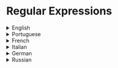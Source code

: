 # Regular Expressions

<details>
  <summary>English</summary>
  
  ### Materials
- [Regular expression](https://en.wikipedia.org/wiki/Regular_expression)
- [Regular-expressions.info](https://www.regular-expressions.info/)
- [Mozilla](https://developer.mozilla.org/en-US/docs/Web/JavaScript/Guide/Regular_Expressions)
- [Regexr](https://regexr.com/)
- [Cheat Sheet](https://medium.com/factory-mind/regex-tutorial-a-simple-cheatsheet-by-examples-649dc1c3f285)
- [RegexBuddy](https://www.regexbuddy.com/regex.html)
- [Javascript.info](https://javascript.info/regular-expressions)
- [Microsoft Quick Reference](https://docs.microsoft.com/en-us/dotnet/standard/base-types/regular-expression-language-quick-reference)
- [Regexone](https://regexone.com/)
- [Python RE](https://docs.python.org/3/library/re.html)
- [Eloquent Javascript](https://eloquentjavascript.net/09_regexp.html)
- [W3Schools](https://www.w3schools.com/jsref/jsref_obj_regexp.asp)
- [Opengroup](https://pubs.opengroup.org/onlinepubs/9699919799/basedefs/V1_chap09.html)
- [RE Overview](https://www.gnu.org/software/sed/manual/html_node/Regular-Expressions.html)
- [Speakingjs](http://speakingjs.com/es5/ch19.html)
- [Fon.hum](http://www.fon.hum.uva.nl/praat/manual/Regular_expressions.html)
- [Zytrax](http://www.zytrax.com/tech/web/regex.htm)
- [Freecodecamp](https://learn.freecodecamp.org/javascript-algorithms-and-data-structures/regular-expressions/)
- [Regex Cheatsheet](https://www.rstudio.com/wp-content/uploads/2016/09/RegExCheatsheet.pdf)
- [Dev MySQL](https://dev.mysql.com/doc/refman/8.0/en/regexp.html)
- [Racket-Lang](https://docs.racket-lang.org/reference/regexp.html)
- [Bash Beginners Guide](http://tldp.org/LDP/Bash-Beginners-Guide/html/sect_04_01.html)
- [Ruby RE](http://rubylearning.com/satishtalim/ruby_regular_expressions.html)
- [Java RE](https://www.tutorialspoint.com/java/java_regular_expressions.htm)
- [Regex101](https://regex101.com/)
- [Ehchua](http://www.ntu.edu.sg/home/ehchua/programming/howto/regexe.html)
- [Emacswiki](https://www.emacswiki.org/emacs/RegularExpression)
- [Ryanstutorials](https://ryanstutorials.net/regular-expressions-tutorial/)
- [Re for Javascript](http://www.visibone.com/regular-expressions/)
- [Chortle](https://chortle.ccsu.edu/FiniteAutomata/Section07/sect07_14.html)
- [Mathworks](https://www.mathworks.com/help/matlab/matlab_prog/regular-expressions.html)
- [Univ. of Oslo](https://www.uio.no/studier/emner/matnat/ifi/INF3331/h14/lectures/16sept/regex.pdf)
- [Algorithms 4th Edition](https://algs4.cs.princeton.edu/lectures/54RegularExpressions.pdf)
- [Jmp](https://www.jmp.com/support/help/14/regular-expressions.shtml)
- [Wikibooks](https://en.wikibooks.org/wiki/Regular_Expressions)
- [RLFA](https://www.cl.cam.ac.uk/teaching/1011/RLFA/LectureNotes.pdf)
- [RE in 55 minutes](https://qntm.org/files/re/re.html)
- [Gnosis.cx](http://gnosis.cx/publish/programming/regular_expressions.html)
- [Glib Regex](https://www.geany.org/manual/gtk/glib/glib-regex-syntax.html)
- [Awesome Regex](https://github.com/aloisdg/awesome-regex)
- [Tutorialspoint](https://www.tutorialspoint.com/automata_theory/regular_expressions.htm)
- [Geeks for Geeks](https://www.geeksforgeeks.org/regular-expressions-regular-grammar-and-regular-languages/)
- [Theory of Computation](https://www.cs.princeton.edu/courses/archive/spr05/cos126/lectures/18.pdf)
- [Theory of Computation - RE](http://www.cs.colorado.edu/~astr3586/courses/csci3434/lec04.pdf)
- [CS Rochester](https://www.cs.rochester.edu/~nelson/courses/csc_173/fa/re.html)
- [RE Presentation](http://www.cse.chalmers.se/~coquand/AUTOMATA/over5.pdf)
- [The Complete Tutorial](https://www.princeton.edu/~mlovett/reference/Regular-Expressions.pdf)
- [Theory of Computation](https://courses.engr.illinois.edu/cs373/fa2010/Lectures/lect06.pdf)
- [Regex Cheat Sheet](https://web.mit.edu/hackl/www/lab/turkshop/slides/regex-cheatsheet.pdf)
- [Regular Expressions Cookbook](https://doc.lagout.org/programmation/Regular%20Expressions/Regular%20Expressions%20Cookbook_%20Detailed%20Solutions%20in%20Eight%20Programming%20Languages%20%282nd%20ed.%29%20%5BGoyvaerts%20%26%20Levithan%202012-09-06%5D.pdf)
- [Grep and Sed Intro](https://cs.nyu.edu/~mohri/unix08/lect4.pdf)
- [Grep Basics](https://opensourceforu.com/2012/06/beginners-guide-gnu-grep-basics/)
- [Grep Examples](https://linuxtechlab.com/learning-grep-command-with-examples/)
- [Grep & RE](https://www.digitalocean.com/community/tutorials/using-grep-regular-expressions-to-search-for-text-patterns-in-linux)
- [Grep, Awk, Sed](https://www-users.york.ac.uk/~mijp1/teaching/2nd_year_Comp_Lab/guides/grep_awk_sed.pdf)
- [Grep Manual](https://www.gnu.org/software/grep/manual/grep.pdf)
- [Automate Theory](https://www7.in.tum.de/~esparza/autoskript.pdf)
- [Regular Expression, Enough to be Dangerous](https://www.youtube.com/watch?v=bgBWp9EIlMM)
- [Regular Expressions - Computerphile](https://www.youtube.com/watch?v=528Jc3q86F8)
- [Using Regular Expressions - Computerphile](https://www.youtube.com/watch?v=6gddK-cOxYc)
</details>

<details>
  <summary>Portuguese</summary>
  
  ### Materials
- [Básico de Expressões Regulares](https://tableless.com.br/o-basico-sobre-expressoes-regulares/)
- [Aurelio Regex](https://aurelio.net/regex/)
- [Iniciando Expressões Regulares](https://www.devmedia.com.br/iniciando-expressoes-regulares/6557)
- [CEFET-MG](https://homepages.dcc.ufmg.br/~rimsa/documents/decom042/lessons/Aula10.pdf)
- [Expressões Regulares Cookbook](https://s3.novatec.com.br/capitulos/capitulo-9788575222799.pdf)
- [Linguagens Regulares](http://www.dcc.fc.up.pt/~rvr/resources/MC/C3.pdf)
- [Introdução Expressões Regulares](http://professor.ufabc.edu.br/~jesus.mena/courses/regex/mini-curso-Expressoes-regulares.pdf)
- [ER e Linguagens](http://wiki.icmc.usp.br/images/1/16/ERLinguagens.pdf)
- [Expresiones Regulares en PHP](https://diego.com.es/expresiones-regulares-en-php)
- [Introducción](http://geneura.ugr.es/~jmerelo/tutoriales/expresiones-regulares/)
- [Ejemplos](https://www.ibm.com/support/knowledgecenter/es/SSJMXE_9.1.0/com.ibm.rational.test.ft.doc/topics/RegExExamples.html)
- [Expresiones Regulares](https://ccc.inaoep.mx/~emorales/Cursos/Automatas/ExpRegulares.pdf)
- [Capítulo 7](http://www.ia.urjc.es/grupo/docencia/automatas_itis/apuntes/capitulo7.pdf)
- [Uso ingenioso de expresiones](http://quantil.co/wp-content/uploads/2017/08/regexadv.pdf)
- [Universidad de Buenos Aires](http://materias.fi.uba.ar/7508/Practica-2013/ClaseU3.pdf)
- [Universidad de la República](https://www.fing.edu.uy/inco/cursos/intropln/pres/2011%2004%20-%20Expresiones%20regulares%20y%20aut%C3%B3matas.pdf)
- [Grep y AWK](http://lml.ls.fi.upm.es/ep/1213/awk.pdf)
</details>

<details>
  <summary>French</summary>
  
  ### Materials
- [OpenClassRooms](https://openclassrooms.com/fr/courses/918836-concevez-votre-site-web-avec-php-et-mysql/916990-les-expressions-regulieres-partie-1-2)
- [les expressions régulières](https://www.lucaswillems.com/fr/articles/25/tutoriel-pour-maitriser-les-expressions-regulieres)
- [Syntaxe](http://blog.paumard.org/cours/java-api/chap03-expression-regulieres-syntaxe.html)
- [Expressions régulières](http://gallium.inria.fr/~maranget/X/421/poly/regexp.html)
- [Tuteur](http://www.info.univ-angers.fr/~gh/tuteurs/tutregexp.php)
- [EduTechWiki](https://edutechwiki.unige.ch/fr/Expression_r%C3%A9guli%C3%A8re)
- [Une Introduction](https://www.eila.univ-paris-diderot.fr/_media/user/alexandra_volanschi/cours-il/regex.pdf)
- [Techniques](https://lipn.univ-paris13.fr/~cerin/SE/regexIUT.pdf)
- [Python: ER](https://www.lacl.fr/~pvanier/cours/2015-2016/python/cours3.pdf)
</details>

<details>
  <summary>Italian</summary>
  
  ### Materials
- [HTML.it](https://www.html.it/articoli/espressioni-regolari/)
- [Calculator](https://it.infobyip.com/regularexpressioncalculator.php)
- [Pluto.it](http://www.pluto.it/files/ildp/guide/abs/regexp.html)
- [Espressioni](http://wpage.unina.it/m.faella/Didattica/Labos/espressioni.pdf)
- [Manipolazione di Testi](http://tritone.ing.unibs.it/soa/esercitazioni2004-05/Lez-EspressioniRegolari.PDF)
- [Espressioni Regolari Introduzione](https://www.montellug.it/scambiodati/conferenze2011/regexp.pdf)
- [Espressioni Regolari in UNIX](http://lonati.di.unimi.it/lfa_regex/lezione_12_maggio_2004.pdf)
- [Unimi](https://homes.di.unimi.it/ferrari/FondInfoSic2008_09/reg_exp_doppio.pdf)
- [Pratica](http://www.dis.uniroma1.it/~fiii/materiale_ausiello/esercitazioneRE.pdf)
</details>

<details>
  <summary>German</summary>
  
  ### Materials
- [Reguläre Ausdrücke](https://www.luis.uni-hannover.de/fileadmin/buecher/leseproben/perl-kap10-lp.pdf)
- [Tutorial Reguläre Ausrücke](https://www.pug.org/mediawiki/images/0/0a/Tutorial_Regulaere_Ausdruecke.pdf)
</details>

<details>
  <summary>Russian</summary>
  
  ### Materials
- [Regex for Beginners](https://tproger.ru/articles/regexp-for-beginners/)
- [Regexp Syntax](https://regexpstudio.com/ru/regexp_syntax.html)
- [Regexp](http://mit.spbau.ru/files/regexp.pdf)
</details>